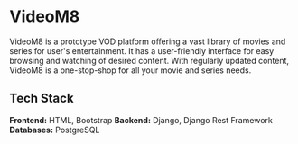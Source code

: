 # VideoM8
VideoM8 is a prototype VOD platform 
offering a vast library of movies and 
series for user's entertainment. 
It has a user-friendly interface for 
easy browsing and watching of desired content.
With regularly updated content, VideoM8 is a 
one-stop-shop for all your movie and series needs.
## Tech Stack

**Frontend:** HTML, Bootstrap
**Backend:** Django, Django Rest Framework
**Databases:** PostgreSQL

